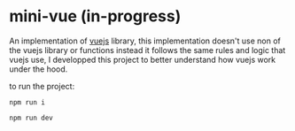 # mini-vue (in-progress)
An implementation of [vuejs](https://vuejs.org/) library, this implementation doesn't use non of the vuejs library or functions instead it follows the same rules and logic that vuejs use, I developped this project to better understand how vuejs work under the hood.

to run the project:

```npm run i```

```npm run dev```
